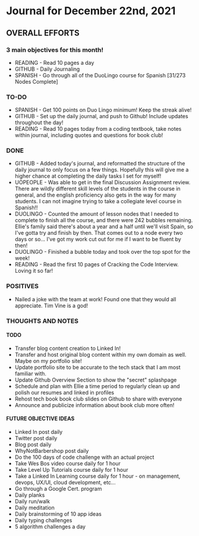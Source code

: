 # Journal for December 22nd, 2021

## OVERALL EFFORTS

### 3 main objectives for this month!

- READING - Read 10 pages a day
- GITHUB - Daily Journaling
- SPANISH - Go through all of the DuoLingo course for Spanish [31/273 Nodes Complete]

### TO-DO

- SPANISH - Get 100 points on Duo Lingo minimum! Keep the streak alive!
- GITHUB - Set up the daily journal, and push to Github! Include updates throughout the day!
- READING - Read 10 pages today from a coding textbook, take notes within journal, including quotes and questions for book club!

### DONE

- GITHUB - Added today's journal, and reformatted the structure of the daily journal to only focus on a few things. Hopefully this will give me a higher chance at completing the daily tasks I set for myself!
- UOPEOPLE - Was able to get in the final Discussion Assignment review. There are wildly different skill levels of the students in the course in general, and the english proficiency also gets in the way for many students. I can not imagine trying to take a collegiate level course in Spanish!!
- DUOLINGO - Counted the amount of lesson nodes that I needed to complete to finish all the course, and there were 242 bubbles remaining. Ellie's family said there's about a year and a half until we'll visit Spain, so I've gotta try and finish by then. That comes out to a node every two days or so... I've got my work cut out for me if I want to be fluent by then!
- DUOLINGO - Finished a bubble today and took over the top spot for the week!
- READING - Read the first 10 pages of Cracking the Code Interview. Loving it so far!

### POSITIVES

- Nailed a joke with the team at work! Found one that they would all appreciate. Tim Vine is a god!

### THOUGHTS AND NOTES

#### TODO

- Transfer blog content creation to Linked In!
- Transfer and host original blog content within my own domain as well. Maybe on my portfolio site!
- Update portfolio site to be accurate to the tech stack that I am most familiar with.
- Update Github Overview Section to show the "secret" splashpage
- Schedule and plan with Ellie a time period to regularly clean up and polish our resumes and linked in profiles
- Rehost tech book book club slides on Github to share with everyone
- Announce and publicize information about book club more often!

#### FUTURE OBJECTIVE IDEAS

- Linked In post daily
- Twitter post daily
- Blog post daily
- WhyNotBarbershop post daily
- Do the 100 days of code challenge with an actual project
- Take Wes Bos video course daily for 1 hour
- Take Level Up Tutorials course daily for 1 hour
- Take a Linked In Learning course daily for 1 hour - on management, devops, UX/UI, cloud development, etc...
- Go through a Google Cert. program
- Daily planks
- Daily run/walk
- Daily meditation
- Daily brainstorming of 10 app ideas
- Daily typing challenges
- 5 algorithm challenges a day
